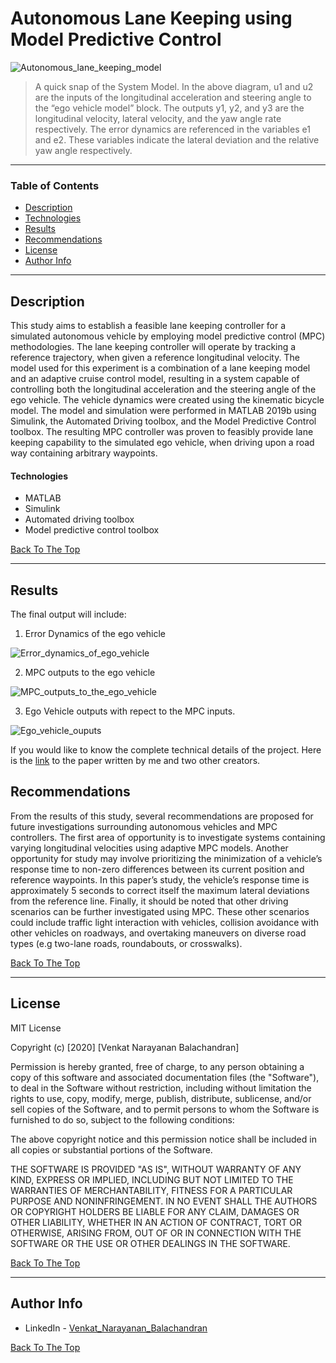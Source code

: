 # Autonomous Lane Keeping using Model Predictive Control 
![Autonomous_lane_keeping_model](https://user-images.githubusercontent.com/79725511/109576547-f86b7200-7ac1-11eb-8541-6421d0072e8e.png)
> A quick snap of the System Model. In the above diagram, u1 and u2 are the inputs of the longitudinal acceleration and steering angle to the “ego vehicle model” block. The outputs y1, y2, and y3 are the longitudinal velocity, lateral velocity, and the yaw angle rate respectively. The error dynamics are referenced in the variables e1 and e2. These variables indicate the lateral deviation and the relative yaw angle respectively.

---

### Table of Contents

- [Description](#description)
- [Technologies](#technologies)
- [Results](#results)
- [Recommendations](#recommendations)
- [License](#license)
- [Author Info](#author-info)

---

## Description

This study aims to establish a feasible lane keeping controller for a simulated autonomous vehicle by employing model predictive control (MPC) methodologies. The lane keeping controller will operate by tracking a reference trajectory, when given a reference longitudinal velocity. The model used for this experiment is a combination of a lane keeping model and an adaptive cruise control model, resulting in a system capable of controlling both the longitudinal acceleration and the steering angle of the ego vehicle. The vehicle dynamics were created using the kinematic bicycle model. The model and simulation were performed in MATLAB 2019b using Simulink, the Automated Driving toolbox, and the Model Predictive Control toolbox. The resulting MPC controller was proven to feasibly provide lane keeping capability to the simulated ego vehicle, when driving upon a road way containing arbitrary waypoints.

#### Technologies

- MATLAB
- Simulink
- Automated driving toolbox
- Model predictive control toolbox

[Back To The Top](#Autonomous-Lane-Keeping-using-Model-Predictive-Control)

---

## Results

The final output will include: 

1) Error Dynamics of the ego vehicle

![Error_dynamics_of_ego_vehicle](https://user-images.githubusercontent.com/79725511/109576550-f9040880-7ac1-11eb-9d5d-44593974eed8.png) 

2) MPC outputs to the ego vehicle

![MPC_outputs_to_the_ego_vehicle](https://user-images.githubusercontent.com/79725511/109576551-f9040880-7ac1-11eb-87a6-9ce22278e61a.png)

3) Ego Vehicle outputs with repect to the MPC inputs.

![Ego_vehicle_ouputs](https://user-images.githubusercontent.com/79725511/109576548-f9040880-7ac1-11eb-87cd-f0b45491bd50.png)

If you would like to know the complete technical details of the project. Here is the [link](https://drive.google.com/file/d/1w0jKBFIl24ucXa-i7lIMk-ROIe2WMoYo/view?usp=sharing) to the paper written by me and two other creators. 

## Recommendations

From the results of this study, several recommendations are proposed for future investigations surrounding autonomous vehicles and MPC controllers. The first area of opportunity is to investigate systems containing varying longitudinal velocities using adaptive MPC models. Another opportunity for study may involve prioritizing the minimization of a vehicle’s response time to non-zero differences between its current position and reference waypoints. In this paper’s study, the vehicle’s response time is approximately 5 seconds to correct itself the maximum lateral deviations from the reference line. Finally, it should be noted that other driving scenarios can be further investigated using MPC. These other scenarios could include traffic light interaction with vehicles, collision avoidance with other vehicles on roadways, and overtaking maneuvers on diverse road types (e.g two-lane roads, roundabouts, or crosswalks).

[Back To The Top](#Autonomous-Lane-Keeping-using-Model-Predictive-Control)

---

## License

MIT License

Copyright (c) [2020] [Venkat Narayanan Balachandran]

Permission is hereby granted, free of charge, to any person obtaining a copy
of this software and associated documentation files (the "Software"), to deal
in the Software without restriction, including without limitation the rights
to use, copy, modify, merge, publish, distribute, sublicense, and/or sell
copies of the Software, and to permit persons to whom the Software is
furnished to do so, subject to the following conditions:

The above copyright notice and this permission notice shall be included in all
copies or substantial portions of the Software.

THE SOFTWARE IS PROVIDED "AS IS", WITHOUT WARRANTY OF ANY KIND, EXPRESS OR
IMPLIED, INCLUDING BUT NOT LIMITED TO THE WARRANTIES OF MERCHANTABILITY,
FITNESS FOR A PARTICULAR PURPOSE AND NONINFRINGEMENT. IN NO EVENT SHALL THE
AUTHORS OR COPYRIGHT HOLDERS BE LIABLE FOR ANY CLAIM, DAMAGES OR OTHER
LIABILITY, WHETHER IN AN ACTION OF CONTRACT, TORT OR OTHERWISE, ARISING FROM,
OUT OF OR IN CONNECTION WITH THE SOFTWARE OR THE USE OR OTHER DEALINGS IN THE
SOFTWARE.

[Back To The Top](#Autonomous-Lane-Keeping-using-Model-Predictive-Control)

---

## Author Info

- LinkedIn - [Venkat_Narayanan_Balachandran](https://www.linkedin.com/in/venkat-balachandran)

[Back To The Top](#Autonomous-Lane-Keeping-using-Model-Predictive-Control)
